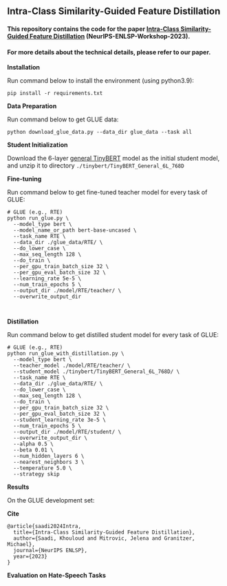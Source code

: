## Intra-Class Similarity-Guided Feature Distillation
#### This repository contains the code for the paper [Intra-Class Similarity-Guided Feature Distillation](https://ca-roll.github.io/downloads/Intra-Class%20Similarity-Guided%20Feature%20Distillation.pdf) (NeurIPS-ENLSP-Workshop-2023).


#### For more details about the technical details, please refer to our paper.

**Installation**

Run command below to install the environment (using python3.9):

```
pip install -r requirements.txt
```

**Data Preparation**

Run command below to get GLUE data:

```
python download_glue_data.py --data_dir glue_data --task all
```

**Student Initialization**

Download the 6-layer [general TinyBERT](https://huggingface.co/huawei-noah/TinyBERT_General_6L_768D) model as the initial student model, and unzip it to directory ```./tinybert/TinyBERT_General_6L_768D```

**Fine-tuning**

Run command below to get fine-tuned teacher model for every task of GLUE:

```
# GLUE (e.g., RTE)
python run_glue.py \
  --model_type bert \
  --model_name_or_path bert-base-uncased \
  --task_name RTE \
  --data_dir ./glue_data/RTE/ \
  --do_lower_case \
  --max_seq_length 128 \
  --do_train \
  --per_gpu_train_batch_size 32 \
  --per_gpu_eval_batch_size 32 \
  --learning_rate 5e-5 \
  --num_train_epochs 5 \
  --output_dir ./model/RTE/teacher/ \
  --overwrite_output_dir

 
```

**Distillation**

Run command below to get distilled student model for every task of GLUE:

```
# GLUE (e.g., RTE)
python run_glue_with_distillation.py \
  --model_type bert \
  --teacher_model ./model/RTE/teacher/ \
  --student_model ./tinybert/TinyBERT_General_6L_768D/ \
  --task_name RTE \
  --data_dir ./glue_data/RTE/ \
  --do_lower_case \
  --max_seq_length 128 \
  --do_train \
  --per_gpu_train_batch_size 32 \
  --per_gpu_eval_batch_size 32 \
  --student_learning_rate 3e-5 \
  --num_train_epochs 5 \
  --output_dir ./model/RTE/student/ \
  --overwrite_output_dir \
  --alpha 0.5 \
  --beta 0.01 \
  --num_hidden_layers 6 \
  --nearest_neighbors 3 \
  --temperature 5.0 \
  --strategy skip

```

**Results**

On the GLUE development set:

**Cite**

```
@article{saadi2024Intra,
  title={Intra-Class Similarity-Guided Feature Distillation},
  author={Saadi, Khouloud and Mitrovic, Jelena and Granitzer, Michael},
  journal={NeurIPS ENLSP},
  year={2023}
}
```

**Evaluation on Hate-Speech Tasks**

